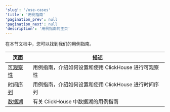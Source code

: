 ```yaml
---
'slug': '/use-cases'
'title': '用例指南'
'pagination_prev': null
'pagination_next': null
'description': '用例指南的主页'
---
```




在本节文档中，您可以找到我们的用例指南。

| 页面                                   | 描述                                                              |
|-----------------------------------------|---------------------------------------------------------------------|
| [可观察性](observability/index.md) | 用例指南，介绍如何设置和使用 ClickHouse 进行可观察性                |
| [时间序列](time-series/index.md)     | 用例指南，介绍如何设置和使用 ClickHouse 进行时间序列              |
| [数据湖](data_lake/index.md)         | 有关 ClickHouse 中数据湖的用例指南                                  |
